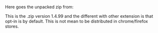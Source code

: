 Here goes the unpacked zip from:
<URL>

This is the .zip version 1.4.99 and the different with other extension is that opt-in is by default. This is not mean to be distributed in chrome/firefox stores.

